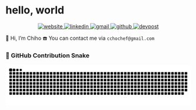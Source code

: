 # hello, world

<p align="center">
  <!-- 소셜 뱃지: shields.io 또는 직접 만든 아이콘 -->
  <a href="https://your-website.com" target="_blank">
    <img src="https://img.shields.io/badge/Website-black?style=for-the-badge&logo=about.me" alt="website"/>
  </a>
  <a href="https://www.linkedin.com/in/your-linkedin/" target="_blank">
    <img src="https://img.shields.io/badge/LinkedIn-blue?style=for-the-badge&logo=linkedin" alt="linkedin"/>
  </a>
  <a href="mailto:you@domain.com" target="_blank">
    <img src="https://img.shields.io/badge/Gmail-red?style=for-the-badge&logo=gmail" alt="gmail"/>
  </a>
  <a href="https://github.com/cchochef" target="_blank">
    <img src="https://img.shields.io/badge/GitHub-black?style=for-the-badge&logo=github" alt="github"/>
  </a>
  <a href="https://devpost.com/your-devpost" target="_blank">
    <img src="https://img.shields.io/badge/Devpost-blue?style=for-the-badge&logo=devpost" alt="devpost"/>
  </a>
</p>

👋 Hi, I’m Chiho 
☎️ You can contact me via `cchochef@gmail.com`

### 🐍 GitHub Contribution Snake

<p align="center">
  <img src="https://raw.githubusercontent.com/Platane/snk/output/github-contribution-grid-snake.svg" />
</p>

